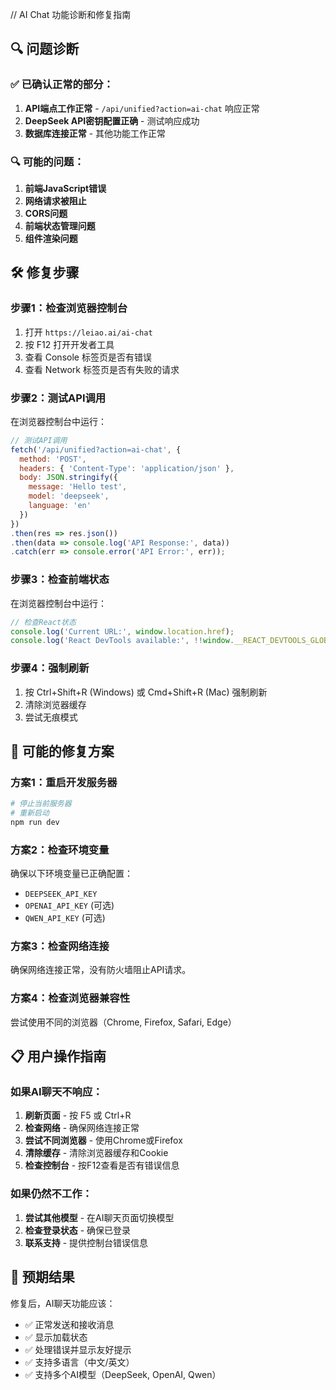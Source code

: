 // AI Chat 功能诊断和修复指南

## 🔍 **问题诊断**

### ✅ **已确认正常的部分：**
1. **API端点工作正常** - `/api/unified?action=ai-chat` 响应正常
2. **DeepSeek API密钥配置正确** - 测试响应成功
3. **数据库连接正常** - 其他功能工作正常

### 🔍 **可能的问题：**

1. **前端JavaScript错误**
2. **网络请求被阻止**
3. **CORS问题**
4. **前端状态管理问题**
5. **组件渲染问题**

## 🛠️ **修复步骤**

### 步骤1：检查浏览器控制台
1. 打开 `https://leiao.ai/ai-chat`
2. 按 F12 打开开发者工具
3. 查看 Console 标签页是否有错误
4. 查看 Network 标签页是否有失败的请求

### 步骤2：测试API调用
在浏览器控制台中运行：
```javascript
// 测试API调用
fetch('/api/unified?action=ai-chat', {
  method: 'POST',
  headers: { 'Content-Type': 'application/json' },
  body: JSON.stringify({
    message: 'Hello test',
    model: 'deepseek',
    language: 'en'
  })
})
.then(res => res.json())
.then(data => console.log('API Response:', data))
.catch(err => console.error('API Error:', err));
```

### 步骤3：检查前端状态
在浏览器控制台中运行：
```javascript
// 检查React状态
console.log('Current URL:', window.location.href);
console.log('React DevTools available:', !!window.__REACT_DEVTOOLS_GLOBAL_HOOK__);
```

### 步骤4：强制刷新
1. 按 Ctrl+Shift+R (Windows) 或 Cmd+Shift+R (Mac) 强制刷新
2. 清除浏览器缓存
3. 尝试无痕模式

## 🔧 **可能的修复方案**

### 方案1：重启开发服务器
```bash
# 停止当前服务器
# 重新启动
npm run dev
```

### 方案2：检查环境变量
确保以下环境变量已正确配置：
- `DEEPSEEK_API_KEY`
- `OPENAI_API_KEY` (可选)
- `QWEN_API_KEY` (可选)

### 方案3：检查网络连接
确保网络连接正常，没有防火墙阻止API请求。

### 方案4：检查浏览器兼容性
尝试使用不同的浏览器（Chrome, Firefox, Safari, Edge）

## 📋 **用户操作指南**

### 如果AI聊天不响应：

1. **刷新页面** - 按 F5 或 Ctrl+R
2. **检查网络** - 确保网络连接正常
3. **尝试不同浏览器** - 使用Chrome或Firefox
4. **清除缓存** - 清除浏览器缓存和Cookie
5. **检查控制台** - 按F12查看是否有错误信息

### 如果仍然不工作：

1. **尝试其他模型** - 在AI聊天页面切换模型
2. **检查登录状态** - 确保已登录
3. **联系支持** - 提供控制台错误信息

## 🎯 **预期结果**

修复后，AI聊天功能应该：
- ✅ 正常发送和接收消息
- ✅ 显示加载状态
- ✅ 处理错误并显示友好提示
- ✅ 支持多语言（中文/英文）
- ✅ 支持多个AI模型（DeepSeek, OpenAI, Qwen）
